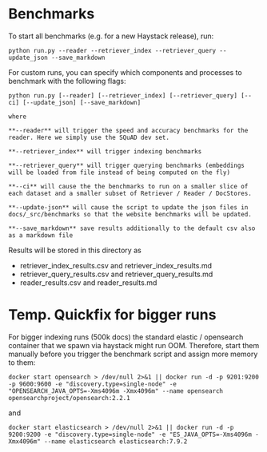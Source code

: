 # Benchmarks



To start all benchmarks (e.g. for a new Haystack release), run:

````
python run.py --reader --retriever_index --retriever_query --update_json --save_markdown
````

For custom runs, you can specify which components and processes to benchmark with the following flags:
```
python run.py [--reader] [--retriever_index] [--retriever_query] [--ci] [--update_json] [--save_markdown]

where

**--reader** will trigger the speed and accuracy benchmarks for the reader. Here we simply use the SQuAD dev set.

**--retriever_index** will trigger indexing benchmarks

**--retriever_query** will trigger querying benchmarks (embeddings will be loaded from file instead of being computed on the fly)

**--ci** will cause the the benchmarks to run on a smaller slice of each dataset and a smaller subset of Retriever / Reader / DocStores. 

**--update-json** will cause the script to update the json files in docs/_src/benchmarks so that the website benchmarks will be updated.
 
**--save_markdown** save results additionally to the default csv also as a markdown file
```

Results will be stored in this directory as
- retriever_index_results.csv and retriever_index_results.md
- retriever_query_results.csv and retriever_query_results.md
- reader_results.csv and reader_results.md


# Temp. Quickfix for bigger runs

For bigger indexing runs (500k docs) the standard elastic / opensearch container that we spawn via haystack might run OOM. 
Therefore, start them manually before you trigger the benchmark script and assign more memory to them: 

`docker start opensearch > /dev/null 2>&1 || docker run -d -p 9201:9200 -p 9600:9600 -e "discovery.type=single-node" -e "OPENSEARCH_JAVA_OPTS=-Xms4096m -Xmx4096m" --name opensearch opensearchproject/opensearch:2.2.1`

and

`docker start elasticsearch > /dev/null 2>&1 || docker run -d -p 9200:9200 -e "discovery.type=single-node" -e "ES_JAVA_OPTS=-Xms4096m -Xmx4096m" --name elasticsearch elasticsearch:7.9.2`
